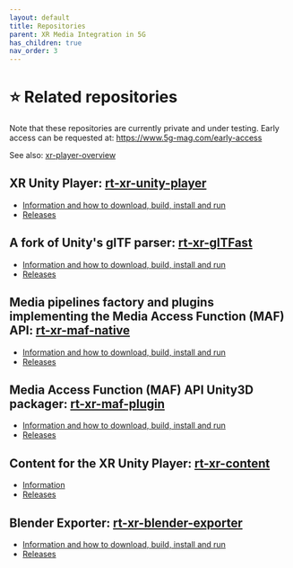 ```yaml
---
layout: default
title: Repositories
parent: XR Media Integration in 5G
has_children: true
nav_order: 3
---
```


# ⭐ Related repositories
Note that these repositories are currently private and under testing. Early access can be requested at: https://www.5g-mag.com/early-access

See also: [xr-player-overview](tutorials/xr-player-overview) 

## XR Unity Player: [rt-xr-unity-player](https://github.com/5G-MAG/rt-xr-unity-player)
* [Information and how to download, build, install and run](https://github.com/5G-MAG/rt-xr-unity-player#readme)
* [Releases](https://github.com/5G-MAG/rt-xr-unity-player/releases)

## A fork of Unity's glTF parser: [rt-xr-gITFast](https://github.com/5G-MAG/rt-xr-gITFast)
* [Information and how to download, build, install and run](https://github.com/5G-MAG/rt-xr-gITFast#readme)
* [Releases](https://github.com/5G-MAG/rt-xr-gITFast/releases)

## Media pipelines factory and plugins implementing the Media Access Function (MAF) API: [rt-xr-maf-native](https://github.com/5G-MAG/rt-xr-maf-native)
* [Information and how to download, build, install and run](https://github.com/5G-MAG/rt-xr-maf-native#readme)
* [Releases](https://github.com/5G-MAG/rt-xr-maf-native/tags)

## Media Access Function (MAF) API Unity3D packager: [rt-xr-maf-plugin](https://github.com/5G-MAG/rt-xr-maf-plugin)
* [Information and how to download, build, install and run](https://github.com/5G-MAG/rt-xr-maf-plugin#readme)
* [Releases](https://github.com/5G-MAG/rt-xr-maf-plugin/tags)

## Content for the XR Unity Player: [rt-xr-content](https://github.com/5G-MAG/rt-xr-content)
* [Information](https://github.com/5G-MAG/rt-xr-content#readme)
* [Releases](https://github.com/5G-MAG/rt-xr-maf-native/tags)

## Blender Exporter: [rt-xr-blender-exporter](https://github.com/5G-MAG/rt-xr-blender-exporter)
* [Information and how to download, build, install and run](https://github.com/5G-MAG/rt-xr-blender-exporter#readme)
* [Releases](https://github.com/5G-MAG/rt-xr-blender-exporter/releases)
